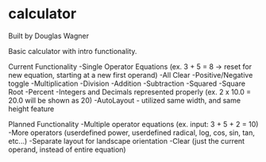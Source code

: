 # calculator

Built by Douglas Wagner

Basic calculator with intro functionality. 

Current Functionality
-Single Operator Equations (ex. 3 + 5 = 8 -> reset for new equation, starting at a new first operand)
-All Clear
-Positive/Negative toggle
-Multiplication
-Division
-Addition
-Subtraction
-Squared
-Square Root
-Percent
-Integers and Decimals represented properly (ex. 2 x 10.0 = 20.0 will be shown as 20)
-AutoLayout - utilized same width, and same height feature


Planned Functionality
-Multiple operator equations (ex. input: 3 + 5 + 2 = 10)
-More operators (userdefined power, userdefined radical, log, cos, sin, tan, etc...)
-Separate layout for landscape orientation
-Clear (just the current operand, instead of entire equation)
